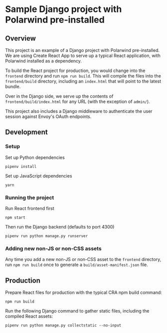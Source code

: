# Sample Django project with Polarwind pre-installed

## Overview

This project is an example of a Django project with Polarwind pre-installed. We are using
Create React App to serve up a typical React application, with Polarwind installed as a
dependency.

To build the React project for production, you would change into the `frontend` directory
and run `npm run build`. This will compile the files into the `frontend/build` directory,
including an `index.html` that will point to the latest bundle.

Over in the Django side, we serve up the contents of `frontend/build/index.html` for any
URL (with the exception of `admin/`).

This project also includes a Django middleware to authenticate the user session against
Envoy's OAuth endpoints.

## Development

### Setup

Set up Python dependencies

```
pipenv install
```

Set up JavaScript dependencies

```
yarn
```

### Running the project

Run React frontend first

```
npm start
```

Then run the Django backend (defaults to port 4300)

```
pipenv run python manage.py runserver
```

### Adding new non-JS or non-CSS assets

Any time you add a new non-JS or non-CSS asset to the `frontend` directory, run `npm run build` once to generate a `build/asset-manifest.json` file.

## Production

Prepare React files for production with the typical CRA npm build command:

```
npm run build
```

Run the following Django command to gather static files, including the compiled React assets:

```
pipenv run python manage.py collectstatic --no-input
```
